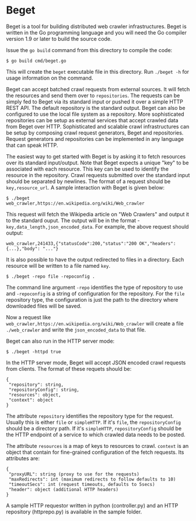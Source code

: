 Beget
=====

Beget is a tool for building distributed web crawler infrastructures.
Beget is written in the Go programming language and you will need the Go compiler version 1.9 or later
to build the source code.

Issue the `go build` command from this directory to compile the code:

```
$ go build cmd/beget.go
```

This will create the `beget` executable file in this directory. Run `./beget -h` for usage information
on the command.


Beget can accept batched crawl requests from external sources. It will fetch the
resources and send them over to `repositories`. The requests can be simply fed to Beget via its
standard input or pushed it over a simple HTTP REST API. The default repository is the standard
output. Beget can also be configured to use the local file system as a repository. More sophisticated
repositories can be setup as external services that accept crawled data from Beget over HTTP.
Sophisticated and scalable crawl infrastructures can be setup by composing crawl request generators,
Beget and repositories. Request generators and repositories can be implemented in any language that can
speak HTTP.

The easiest way to get started with Beget is by asking it to fetch resources over its standard input/output.
Note that Beget expects a unique "key" to be associated with each resource. This key can be used to identify
the resource in the repository. Crawl requests submitted over the standard input should be separated by newlines.
The format of a request should be `key,resource_url`. A sample interaction with Beget is given below:

```
$ ./beget
web_crawler,https://en.wikipedia.org/wiki/Web_crawler
```

This request will fetch the Wikipedia article on "Web Crawlers" and output it to the standard ouput. The output
will be in the format - `key,data_length,json_encoded_data`. For example, the above request should output:

```
web_crawler,241433,{"statusCode":200,"status":"200 OK","headers":{...},"body": "..."}
```

It is also possible to have the output redirected to files in a directory. Each resource will be written to a file
named `key`.

```
$ ./beget -repo file -repoconfig .
```

The command line argument `-repo` identifies the type of repository to use and `-repoconfig` is a string of configuration
for the repository. For the `file` repository type, the configuration is just the path to the directory where downloaded
files will be saved.

Now a request like `web_crawler,https://en.wikipedia.org/wiki/Web_crawler` will create a file `./web_crawler` and
write the `json_encoded_data` to that file.

Beget can also run in the HTTP server mode:

```
$ ./beget -httpd true
```

In the HTTP server mode, Beget will accept JSON encoded crawl requests from clients. The format of these requets should be:

```
{
 "repository": string,
 "repositoryConfig": string,
 "resources": object,
 "context": object
}
```

The attribute `repository` identifies the repository type for the request. Usually this is either `file` or `simpleHTTP`.
If it's `file`, the `repositoryConfig` should be a directory path. If it's `simpleHTTP`, `repositoryConfig` should be
the HTTP endpoint of a service to which crawled data needs to be posted.

The attribute `resources` is a map of keys to resources to crawl.
`context` is an object that contain for fine-grained configuration of the fetch requests. Its attributes are:

```
{
 "proxyURL": string (proxy to use for the requests)
 "maxRedirects": int (maximum redirects to follow defaults to 10)
 "timeoutSecs": int (request timeouts, defaults to 5secs)
 "header": object (additional HTTP headers)
}
```

A sample HTTP requestor written in python (controller.py) and an HTTP repository (httprepo.py)
is available in the sample folder.